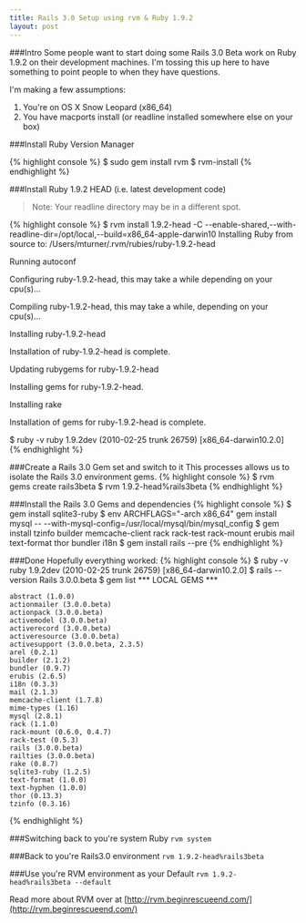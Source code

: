 ```yaml
--- 
title: Rails 3.0 Setup using rvm & Ruby 1.9.2
layout: post
---
```

###Intro
Some people want to start doing some Rails 3.0 Beta work on Ruby 1.9.2 on their development machines. I'm tossing this up here to have something to point people to when they have questions. 

I'm making a few assumptions:  

1. You're on OS X Snow Leopard (x86_64)
2. You have macports install (or readline installed somewhere else on your box) 

###Install Ruby Version Manager  

{% highlight console %}
$ sudo gem install rvm
$ rvm-install
{% endhighlight %}

###Install Ruby 1.9.2 HEAD (i.e. latest development code)
> Note: Your readline directory may be in a different spot.  

{% highlight console %}
$ rvm install 1.9.2-head -C --enable-shared,--with-readline-dir=/opt/local,--build=x86_64-apple-darwin10
Installing Ruby from source to: /Users/mturner/.rvm/rubies/ruby-1.9.2-head

Running autoconf

Configuring ruby-1.9.2-head, this may take a while depending on your cpu(s)...

Compiling ruby-1.9.2-head, this may take a while, depending on your cpu(s)...

Installing ruby-1.9.2-head

Installation of ruby-1.9.2-head is complete.

Updating rubygems for ruby-1.9.2-head

Installing gems for ruby-1.9.2-head.

Installing rake

Installation of gems for ruby-1.9.2-head is complete.

$ ruby -v
ruby 1.9.2dev (2010-02-25 trunk 26759) [x86_64-darwin10.2.0]
{% endhighlight %}


###Create a Rails 3.0 Gem set and switch to it
This processes allows us to isolate the Rails 3.0 environment gems. 
{% highlight console %}
$ rvm gems create rails3beta
$ rvm 1.9.2-head%rails3beta
{% endhighlight %}

###Install the Rails 3.0 Gems and dependencies 
{% highlight console %}
$ gem install sqlite3-ruby
$ env ARCHFLAGS="-arch x86_64" gem install mysql -- --with-mysql-config=/usr/local/mysql/bin/mysql_config
$ gem install tzinfo builder memcache-client rack rack-test rack-mount erubis mail text-format thor bundler i18n
$ gem install rails --pre
{% endhighlight %}

###Done
Hopefully everything worked:
{% highlight console %}
$ ruby -v
  ruby 1.9.2dev (2010-02-25 trunk 26759) [x86_64-darwin10.2.0]
$ rails --version
  Rails 3.0.0.beta
$ gem list
  *** LOCAL GEMS ***

	abstract (1.0.0)
	actionmailer (3.0.0.beta)
	actionpack (3.0.0.beta)
	activemodel (3.0.0.beta)
	activerecord (3.0.0.beta)
	activeresource (3.0.0.beta)
	activesupport (3.0.0.beta, 2.3.5)
	arel (0.2.1)
	builder (2.1.2)
	bundler (0.9.7)
	erubis (2.6.5)
	i18n (0.3.3)
	mail (2.1.3)
	memcache-client (1.7.8)
	mime-types (1.16)
	mysql (2.8.1)
	rack (1.1.0)
	rack-mount (0.6.0, 0.4.7)
	rack-test (0.5.3)
	rails (3.0.0.beta)
	railties (3.0.0.beta)
	rake (0.8.7)
	sqlite3-ruby (1.2.5)
	text-format (1.0.0)
	text-hyphen (1.0.0)
	thor (0.13.3)
	tzinfo (0.3.16)
{% endhighlight %}

###Switching back to you're system Ruby
`rvm system`

###Back to you're Rails3.0 environment
`rvm 1.9.2-head%rails3beta`

###Use you're RVM environment as your Default 
`rvm 1.9.2-head%rails3beta --default`

Read more about RVM over at [http://rvm.beginrescueend.com/](http://rvm.beginrescueend.com/)

